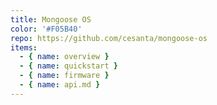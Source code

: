 ```yaml
---
title: Mongoose OS
color: '#F05B40'
repo: https://github.com/cesanta/mongoose-os
items:
  - { name: overview }
  - { name: quickstart }
  - { name: firmware }
  - { name: api.md }
---
```

